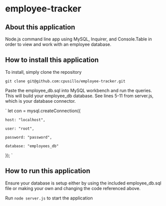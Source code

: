 # employee-tracker

## About this application
Node.js command line app using MySQL, Inquirer, and Console.Table in order to view and work with an employee database.

## How to install this application
To install, simply clone the repository

`
git clone git@github.com:cpusillo/employee-tracker.git
`

Paste the employee_db.sql into MySQL workbench and run the queries. This will build your employee_db database.
See lines 5-11 from server.js, which is your database connector.

`
let con = mysql.createConnection({

    host: "localhost",
    
    user: "root",
    
    password: "password",
    
    database: "employees_db"
});
`

## How to run this application
Ensure your database is setup either by using the included employee_db.sql file or making your own and changing the code referenced above.

Run `node server.js` to start the application
